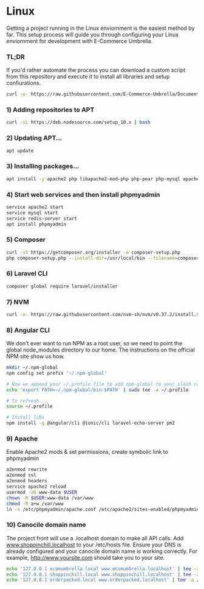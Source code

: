 # Linux

Getting a project running in the Linux enviornment is the easiest method by far. This setup process will guide you through configuring your Linux enviornment for development with E-Commerce Umbrella.

### TL;DR
If you'd rather automate the process you can download a custom script from this repository and execute it to install all libraries and setup confiurations.
```bash
curl -o- https://raw.githubusercontent.com/E-Commerce-Umbrella/Documents/main/setup-linux-enviornment.sh?token=AAHXDSPL2GXYH2Q4JKOFWQC74Y4BI | sudo -E bash -
```

### 1) Adding repositories to APT
```bash
curl -sL https://deb.nodesource.com/setup_10.x | bash
```
### 2) Updating APT...
```bash
apt update
```

### 3) Installing packages...
```bash
apt install -y apache2 php libapache2-mod-php php-pear php-mysql apache2-utils mysql-server curl php-cli php-mbstring php-curl git unzip nodejs 
```

### 4) Start web services and then install phpmyadmin
```bash
service apache2 start
service mysql start
service redis-server start
apt install phpmyadmin
```

### 5) Composer
```bash
curl -sS https://getcomposer.org/installer -o composer-setup.php
php composer-setup.php --install-dir=/usr/local/bin --filename=composer
```

### 6) Laravel CLI
```bash
composer global require laravel/installer
```

### 7) NVM
```bash
curl -o- https://raw.githubusercontent.com/nvm-sh/nvm/v0.37.2/install.sh | bash
```

### 8) Angular CLI
We don't ever want to run NPM as a root user, so we need to point the global node_modules directory to our home. The instructions on the official NPM site show us how.
```bash
mkdir ~/.npm-global
npm config set prefix '~/.npm-global'

# Now we append your ~/.profile file to add npm-global to your slash commands
echo 'export PATH=~/.npm-global/bin:$PATH' | sudo tee -a ~/.profile

# To refresh...
source ~/.profile

# Install libs
npm install -g @angular/cli @ionic/cli laravel-echo-server pm2
```

### 9) Apache
Enable Apache2 mods & set permissions, create symbolic link to phpmyadmin
```bash
a2enmod rewrite
a2enmod ssl
a2enmod headers
service apache2 reload
usermod -aG www-data $USER
chown -R $USER:www-data /var/www
chmod -R a+w /var/www
ln -s /etc/phpmyadmin/apache.conf /etc/apache2/sites-enabled/phpmyadmin.conf
```

### 10) Canocile domain name
The project front will use a .localhost domain to make all API calls. Add www.shoppinchill.localhost to your /etc/hosts file. Ensure your DNS is already configured and your canocile domain name is working correctly. For example, http://www.yoursite.com should take you to your site.
```bash
echo '127.0.0.1 ecomumbrella.local www.ecomumbrella.localhost' | tee -a /etc/hosts
echo '127.0.0.1 shoppinchill.local www.shoppinchill.localhost' | tee -a /etc/hosts
echo '127.0.0.1 orderpacked.local www.orderpacked.localhost' | tee -a /etc/hosts
```
